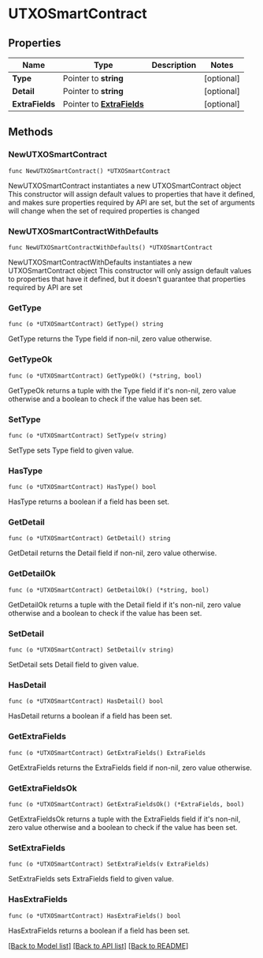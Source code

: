 # UTXOSmartContract

## Properties

Name | Type | Description | Notes
------------ | ------------- | ------------- | -------------
**Type** | Pointer to **string** |  | [optional] 
**Detail** | Pointer to **string** |  | [optional] 
**ExtraFields** | Pointer to [**ExtraFields**](ExtraFields.md) |  | [optional] 

## Methods

### NewUTXOSmartContract

`func NewUTXOSmartContract() *UTXOSmartContract`

NewUTXOSmartContract instantiates a new UTXOSmartContract object
This constructor will assign default values to properties that have it defined,
and makes sure properties required by API are set, but the set of arguments
will change when the set of required properties is changed

### NewUTXOSmartContractWithDefaults

`func NewUTXOSmartContractWithDefaults() *UTXOSmartContract`

NewUTXOSmartContractWithDefaults instantiates a new UTXOSmartContract object
This constructor will only assign default values to properties that have it defined,
but it doesn't guarantee that properties required by API are set

### GetType

`func (o *UTXOSmartContract) GetType() string`

GetType returns the Type field if non-nil, zero value otherwise.

### GetTypeOk

`func (o *UTXOSmartContract) GetTypeOk() (*string, bool)`

GetTypeOk returns a tuple with the Type field if it's non-nil, zero value otherwise
and a boolean to check if the value has been set.

### SetType

`func (o *UTXOSmartContract) SetType(v string)`

SetType sets Type field to given value.

### HasType

`func (o *UTXOSmartContract) HasType() bool`

HasType returns a boolean if a field has been set.

### GetDetail

`func (o *UTXOSmartContract) GetDetail() string`

GetDetail returns the Detail field if non-nil, zero value otherwise.

### GetDetailOk

`func (o *UTXOSmartContract) GetDetailOk() (*string, bool)`

GetDetailOk returns a tuple with the Detail field if it's non-nil, zero value otherwise
and a boolean to check if the value has been set.

### SetDetail

`func (o *UTXOSmartContract) SetDetail(v string)`

SetDetail sets Detail field to given value.

### HasDetail

`func (o *UTXOSmartContract) HasDetail() bool`

HasDetail returns a boolean if a field has been set.

### GetExtraFields

`func (o *UTXOSmartContract) GetExtraFields() ExtraFields`

GetExtraFields returns the ExtraFields field if non-nil, zero value otherwise.

### GetExtraFieldsOk

`func (o *UTXOSmartContract) GetExtraFieldsOk() (*ExtraFields, bool)`

GetExtraFieldsOk returns a tuple with the ExtraFields field if it's non-nil, zero value otherwise
and a boolean to check if the value has been set.

### SetExtraFields

`func (o *UTXOSmartContract) SetExtraFields(v ExtraFields)`

SetExtraFields sets ExtraFields field to given value.

### HasExtraFields

`func (o *UTXOSmartContract) HasExtraFields() bool`

HasExtraFields returns a boolean if a field has been set.


[[Back to Model list]](../README.md#documentation-for-models) [[Back to API list]](../README.md#documentation-for-api-endpoints) [[Back to README]](../README.md)


